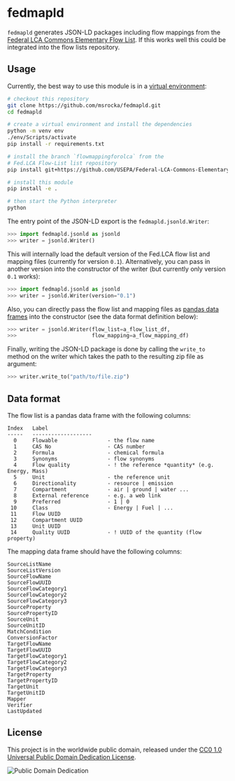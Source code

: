 # fedmapld
`fedmapld` generates JSON-LD packages including flow mappings from the
[Federal LCA Commons Elementary Flow List](https://github.com/USEPA/Federal-LCA-Commons-Elementary-Flow-List).
If this works well this could be integrated into the flow lists repository.

## Usage
Currently, the best way to use this module is in a
[virtual environment](https://docs.python.org/3/library/venv.html):

```bash
# checkout this repository
git clone https://github.com/msrocka/fedmapld.git
cd fedmapld

# create a virtual environment and install the dependencies
python -m venv env
./env/Scripts/activate
pip install -r requirements.txt

# install the branch `flowmappingforolca` from the
# Fed.LCA Flow-List list repository
pip install git+https://github.com/USEPA/Federal-LCA-Commons-Elementary-Flow-List.git@flowmappingforolca

# install this module
pip install -e .

# then start the Python interpreter
python
```

The entry point of the JSON-LD export is the `fedmapld.jsonld.Writer`:

```python
>>> import fedmapld.jsonld as jsonld
>>> writer = jsonld.Writer()
```

This will internally load the default version of the Fed.LCA flow list and
mapping files (currently for version `0.1`). Alternatively, you can pass in
another version into the constructor of the writer (but currently only version
`0.1` works):

```python
>>> import fedmapld.jsonld as jsonld
>>> writer = jsonld.Writer(version="0.1")
```

Also, you can directly pass the flow list and mapping files as
[pandas data frames](https://pandas.pydata.org/pandas-docs/version/0.23.4/generated/pandas.DataFrame.html)
into the constructor (see the data format definition below):

```python
>>> writer = jsonld.Writer(flow_list=a_flow_list_df,
>>>                        flow_mapping=a_flow_mapping_df)
```

Finally, writing the JSON-LD package is done by calling the
`write_to` method on the writer which takes the path to the
resulting zip file as argument:

```python
>>> writer.write_to("path/to/file.zip")
```

## Data format
The flow list is a pandas data frame with the following columns:

```
Index   Label
-----   -------------------
  0     Flowable                - the flow name
  1     CAS No                  - CAS number
  2     Formula                 - chemical formula
  3     Synonyms                - flow synonyms
  4     Flow quality            - ! the reference *quantity* (e.g. Energy, Mass)
  5     Unit                    - the reference unit
  6     Directionality          - resource | emission
  7     Compartment             - air | ground | water ...
  8     External reference      - e.g. a web link
  9     Preferred               - 1 | 0
 10     Class                   - Energy | Fuel | ...
 11     Flow UUID
 12     Compartment UUID
 13     Unit UUID
 14     Quality UUID            - ! UUID of the quantity (flow property)
```

The mapping data frame should have the following columns:

```
SourceListName
SourceListVersion
SourceFlowName
SourceFlowUUID
SourceFlowCategory1
SourceFlowCategory2
SourceFlowCategory3
SourceProperty
SourcePropertyID
SourceUnit
SourceUnitID
MatchCondition
ConversionFactor
TargetFlowName
TargetFlowUUID
TargetFlowCategory1
TargetFlowCategory2
TargetFlowCategory3
TargetProperty
TargetPropertyID
TargetUnit
TargetUnitID
Mapper
Verifier
LastUpdated
```


## License
This project is in the worldwide public domain, released under the
[CC0 1.0 Universal Public Domain Dedication License](https://creativecommons.org/publicdomain/zero/1.0/).

![Public Domain Dedication](https://licensebuttons.net/p/zero/1.0/88x31.png)
